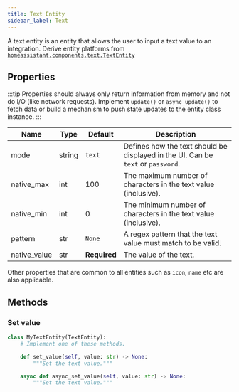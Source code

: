 ```yaml
---
title: Text Entity
sidebar_label: Text
---
```


A text entity is an entity that allows the user to input a text value to an integration. Derive entity platforms from [`homeassistant.components.text.TextEntity`](https://github.com/home-assistant/home-assistant/blob/master/homeassistant/components/text/__init__.py)

## Properties

:::tip
Properties should always only return information from memory and not do I/O (like network requests). Implement `update()` or `async_update()` to fetch data or build a mechanism to push state updates to the entity class instance.
:::

| Name | Type | Default | Description
| ---- | ---- | ------- | -----------
| mode | string | `text` | Defines how the text should be displayed in the UI. Can be `text` or `password`.
| native_max | int | 100 | The maximum number of characters in the text value (inclusive).
| native_min | int | 0 | The minimum number of characters in the text value (inclusive).
| pattern | str | `None` | A regex pattern that the text value must match to be valid.
| native_value | str | **Required** | The value of the text.

Other properties that are common to all entities such as `icon`, `name` etc are also applicable.


## Methods

### Set value

```python
class MyTextEntity(TextEntity):
    # Implement one of these methods.

    def set_value(self, value: str) -> None:
        """Set the text value."""

    async def async_set_value(self, value: str) -> None:
        """Set the text value."""
```
